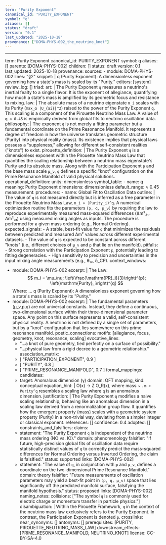 ```yaml
---
term: "Purity Exponent"
canonical_id: "PURITY_EXPONENT"
symbol: "q"
aliases: []
status: "draft"
version: "0.1"
last_updated: "2025-10-18"
provenance: ["DOMA-PHYS-002_the_neutrino_knot"]
---
```


---
term: Purity Exponent
canonical_id: PURITY_EXPONENT
symbol: q
aliases: []
parents: [DOMA-PHYS-002]
children: []
status: draft
version: 0.1
last_updated: 2025-10-18
provenance:
  sources:
    - module: DOMA-PHYS-002
      lines: "§2"
      snippet: |
        q (Purity Exponent): A dimensionless exponent governing how a state's mass is scaled by its "Purity."
  editors: [system]
  review_log: []
triad:
  art: |
    The Purity Exponent `q` measures a neutrino's inertial fealty to a single flavor. It is the exponent of allegiance, quantifying how much a state's mass is amplified by its geometric focus and resistance to mixing.
  law: |
    The absolute mass of a neutrino eigenstate `m_i` scales with its Purity (`max_α |U_{αi}|^2`) raised to the power of the Purity Exponent `q`. This scaling is a component of the Pirouette Neutrino Mass Law. A value of `q ≈ 0.45` is empirically derived from global fits to neutrino oscillation data.
  philosophy: |
    The exponent `q` is not merely a fitting parameter but a fundamental coordinate on the Prime Resonance Manifold. It represents a degree of freedom in how the universe translates geometric structure (Purity) into physical reality (mass). Its existence implies that physical laws possess a "suppleness," allowing for different self-consistent realities ("knots") to exist.
pirouette_definition: |
  The Purity Exponent `q` is a dimensionless exponent within the Pirouette Neutrino Mass Law that quantifies the scaling relationship between a neutrino mass eigenstate's Purity and its absolute mass. Along with the Participation Exponent `p` and the base mass scale `μ_ν`, `q` defines a specific "knot" configuration on the Prime Resonance Manifold of valid physical solutions.
operational_definition:
  units: dimensionless
  symbol_table:
    - name: q
      meaning: Purity Exponent
      dimensions: dimensionless
      default_range: ≈ 0.45
  measurement:
    procedures:
      - name: Global Fit to Oscillation Data
        outline: |
          The value of `q` is not measured directly but is inferred as a free parameter in the Pirouette Neutrino Mass Law, `m_i ∝ (Purity_i)^q`. A numerical optimization routine fits the parameters `(p, q, μ_ν)` by requiring the law to reproduce experimentally measured mass-squared differences (Δm²₂₁, Δm²₃₁) using measured mixing angles as inputs. The procedure is performed for a given mass ordering (e.g., Normal Ordering).
        expected_signals:
          - A stable, best-fit value for `q` that minimizes the residuals between predicted and measured Δm² values across different experimental datasets.
          - The value of `q` is expected to be constant across different "knots" (i.e., different choices of `μ_ν` and `p` that lie on the manifold).
        pitfalls:
          - Strong correlation with the Participation Exponent `p`, potentially leading to fitting degeneracies.
          - High sensitivity to precision and uncertainties in the input mixing angle measurements (e.g., θ₁₃, δ_CP).
context_windows:
  - module: DOMA-PHYS-002
    excerpt: |
      The Law:
      $$ m_i = \mu_\nu; \left(\frac{\mathrm{PR}_i}{3}\right)^{p}; \left(\mathrm{Purity}_i\right)^{q} $$
      Where:
      ...
      q (Purity Exponent): A dimensionless exponent governing how a state's mass is scaled by its "Purity."
  - module: DOMA-PHYS-002
    excerpt: |
      The fundamental parameters (μ_ν,p,q) are not universal constants. Instead, they define a continuous, two-dimensional surface within their three-dimensional parameter space. Any point on this surface represents a valid, self-consistent physical reality. A neutrino is not defined by a single set of parameters, but by a "knot" configuration that lies somewhere on this prime resonance manifold.
poetic_connections:
  motifs: [allegiance, focus, geometry, knot, resonance, scaling]
  evocative_lines:
    - "...a knot of pure geometry, tied perfectly on a surface of possibility."
    - "...physical law from a rigid decree to a geometric relationship."
  association_matrix:
    - [ "PARTICIPATION_EXPONENT", 0.9 ]
    - [ "PURITY", 0.8 ]
    - [ "PRIME_RESONANCE_MANIFOLD", 0.7 ]
formal_mappings:
  candidates:
    - target: Anomalous dimension (γ)
      domain: QFT
      mapping_kind: conceptual
      equation_hint: |
        O(x) → Z O_R(x), where mass ~ <O>. `m ∝ Purity^q` resembles a scaling law where `q` is an anomalous dimension.
      justification: |
        The Purity Exponent `q` modifies a naive scaling relationship, behaving like an anomalous dimension in a scaling law derived from a renormalization group flow. It quantifies how the emergent property (mass) scales with a geometric system property (Purity) in a non-trivial way, deviating from a simpler integer or classical exponent.
      references: []
      confidence: 0.4
  adopted: []
constraints_and_falsifiers:
  claims:
    - statement: "The Purity Exponent `q` is independent of the neutrino mass ordering (NO vs. IO)."
      domain: phenomenology
      falsifier: "If future, high-precision global fits of oscillation data require statistically distinct values of `q` to correctly predict the mass-squared differences for Normal Ordering versus Inverted Ordering, the claim is falsified."
      status: supported
      links: [DOMA-PHYS-002]
    - statement: "The value of `q`, in conjunction with `p` and `μ_ν`, defines a coordinate on the two-dimensional Prime Resonance Manifold."
      domain: theory
      falsifier: "Future measurements of oscillation parameters may yield a best-fit point in `(p, q, μ_ν)` space that lies significantly off the predicted manifold surface, falsifying the manifold hypothesis."
      status: proposed
      links: [DOMA-PHYS-002]
naming_notes:
  collisions: ["The symbol `q` is commonly used for electric charge or momentum transfer in particle physics."]
  disambiguation: |
    Within the Pirouette Framework, `q` in the context of the neutrino mass law exclusively refers to the Purity Exponent. In contrast, the Participation Exponent is denoted `p`.
crosslinks:
  near_synonyms: []
  antonyms: []
  prerequisites: [PURITY, PIROUETTE_NEUTRINO_MASS_LAW]
  downstream_effects: [PRIME_RESONANCE_MANIFOLD, NEUTRINO_KNOT]
license: CC-BY-SA-4.0